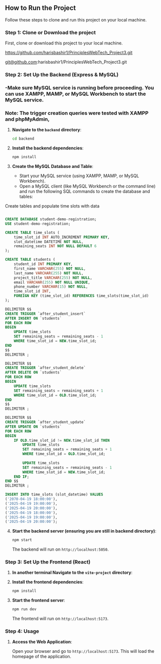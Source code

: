 ## How to Run the Project

Follow these steps to clone and run this project on your local machine.

### Step 1: Clone or Download the project

First, clone or download this project to your local machine.


   https://github.com/harisbashir1/PrinciplesWebTech_Project3.git

   git@github.com:harisbashir1/PrinciplesWebTech_Project3.git


### Step 2: Set Up the Backend (Express & MySQL)
### -Make sure MySQL service is running before proceeding. You can use XAMPP, MAMP, or MySQL Workbench to start the MySQL service.
### Note: The trigger creation queries were tested with XAMPP and phpMyAdmin,

1. **Navigate to the `backend` directory**:

   ```bash
   cd backend
   ```

2. **Install the backend dependencies**:

   ```bash
   npm install
   ```

3. **Create the MySQL Database and Table**:

   - Start your MySQL service (using XAMPP, MAMP, or MySQL Workbench).
   - Open a MySQL client (like MySQL Workbench or the command line) and run the following SQL commands to create the database and tables:


Create tables and populate time slots with data
```sql

CREATE DATABASE student-demo-registration;
USE student-demo-registration;

CREATE TABLE time_slots (
    time_slot_id INT AUTO_INCREMENT PRIMARY KEY,
    slot_datetime DATETIME NOT NULL,
    remaining_seats INT NOT NULL DEFAULT 6
);

CREATE TABLE students (
    student_id INT PRIMARY KEY,        
    first_name VARCHAR(255) NOT NULL,                 
    last_name VARCHAR(255) NOT NULL,                  
    project_title VARCHAR(255) NOT NULL,              
    email VARCHAR(255) NOT NULL UNIQUE,               
    phone_number VARCHAR(15) NOT NULL,                
    time_slot_id INT,                                 
    FOREIGN KEY (time_slot_id) REFERENCES time_slots(time_slot_id)
);

DELIMITER $$
CREATE TRIGGER `after_student_insert` 
AFTER INSERT ON `students` 
FOR EACH ROW 
BEGIN
    UPDATE time_slots
    SET remaining_seats = remaining_seats - 1
    WHERE time_slot_id = NEW.time_slot_id;
END
$$
DELIMITER ;

DELIMITER $$
CREATE TRIGGER `after_student_delete` 
AFTER DELETE ON `students` 
FOR EACH ROW 
BEGIN
    UPDATE time_slots
    SET remaining_seats = remaining_seats + 1
    WHERE time_slot_id = OLD.time_slot_id;
END
$$
DELIMITER ;

DELIMITER $$
CREATE TRIGGER `after_student_update` 
AFTER UPDATE ON `students`
FOR EACH ROW 
BEGIN
    IF OLD.time_slot_id != NEW.time_slot_id THEN
        UPDATE time_slots
        SET remaining_seats = remaining_seats + 1
        WHERE time_slot_id = OLD.time_slot_id;
        
        UPDATE time_slots
        SET remaining_seats = remaining_seats - 1
        WHERE time_slot_id = NEW.time_slot_id;
    END IF;
END $$
DELIMITER ;

INSERT INTO time_slots (slot_datetime) VALUES
('2070-04-19 18:00:00'),
('2025-04-19 19:00:00'),
('2025-04-19 20:00:00'),
('2025-04-19 18:00:00'),
('2025-04-19 19:00:00'),
('2025-04-19 20:00:00');
```


4. **Start the backend server (ensuring you are still in backend directory)**:

   ```bash
   npm start
   ```
   The backend will run on `http://localhost:5050`.

### Step 3: Set Up the Frontend (React)

1. **In another terminal Navigate to the `vite-project` directory**:

2. **Install the frontend dependencies**:

   ```bash
   npm install
   ```

3. **Start the frontend server**:

   ```bash
   npm run dev
   ```
   The frontend will run on `http://localhost:5173`.

### Step 4: Usage

1. **Access the Web Application**:

   Open your browser and go to `http://localhost:5173`. This will load the homepage of the application.


